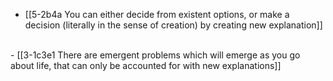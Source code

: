 - [[5-2b4a You can either decide from existent options, or make a decision (literally in the sense of creation) by creating new explanation]]
<br>
- [[3-1c3e1 There are emergent problems which will emerge as you go about life, that can only be accounted for with new explanations]]
